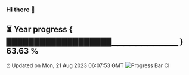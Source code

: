 ### Hi there 👋
⏳ Year progress { ███████████████████▁▁▁▁▁▁▁▁▁▁▁ } 63.63 %
---
⏰ Updated on Mon, 21 Aug 2023 06:07:53 GMT
![Progress Bar CI](https://github.com/Moyi321/Moyi321/workflows/Progress%20Bar%20CI/badge.svg)
